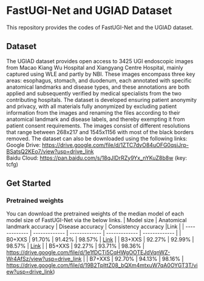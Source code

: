 # FastUGI-Net and UGIAD Dataset
This repository provides the codes of FastUGI-Net and the UGIAD dataset.

## Dataset
The UGIAD dataset provides open access to 3425 UGI endoscopic images from Macao Kiang Wu Hospital and Xiangyang Centre Hospital, mainly captured using WLE and partly by NBI. These images encompass three key areas: esophagus, stomach, and duodenum, each annotated with specific anatomical landmarks and disease types, and these annotations are both applied and subsequently verified by medical specialists from the two contributing hospitals. The dataset is developed ensuring patient anonymity and privacy, with all materials fully anonymized by excluding patient information from the images and renaming the files according to their anatomical landmark and disease labels, and thereby exempting it from patient consent requirements. The images consist of different resolutions that range between 268x217 and 1545x1156 with most of the black borders removed. 
The dataset can also be downloaded using the following links: <br />
Google Drive: https://drive.google.com/file/d/1ZTC7dyO84uOFG0qsiJrp-BSatsQ2KEo7/view?usp=drive_link <br />
Baidu Cloud: https://pan.baidu.com/s/18qJIDrRZy9Yx_nYKuZ8b8w (key: tcfg)

## Get Started
### Pretrained weights
You can download the pretrained weights of the median model of each model size of FastUGI-Net via the below links.
| Model size  | Anatomical landmark accuracy | Disease accuracy | Consistency accuracy |Link |
| ------------- | ------------- | ------------- | ------------- | ------------- |
| B0+XXS  | 91.70% | 91.42% | 98.57% | [Link](https://drive.google.com/file/d/1XNWLUYP271csG0Jh4xtU-A9zpWWBAOCw/view?usp=drive_link) |
| B3+XXS  | 92.27% | 92.99% | 98.57% | [Link](https://pages.github.com/)  |
| B5+XXS  | 92.27% | 93.71% | 98.36% | https://drive.google.com/file/d/1e1fDCTi5CqHWgOOTEJdVqnWZ-Wr4AfSz/view?usp=drive_link   |
| B7+XXS  | 92.70% | 94.13% | 98.16% | https://drive.google.com/file/d/19B2TpIttZ08_bQXm4mtxuW7qA0OYGT3T/view?usp=drive_link)
